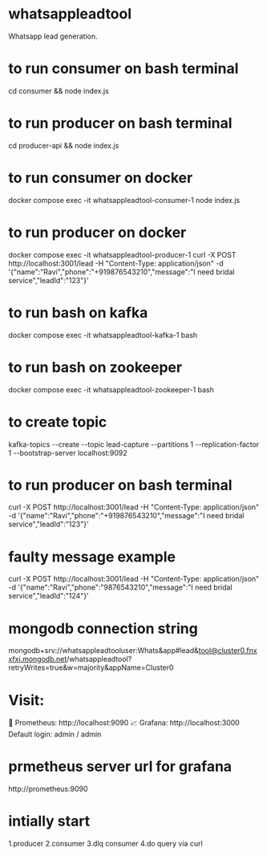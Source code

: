 # whatsappleadtool
Whatsapp lead generation.


# to run consumer on bash terminal
cd consumer && node index.js

# to run producer on bash terminal
cd producer-api && node index.js

# to run consumer on docker
 docker compose exec -it whatsappleadtool-consumer-1 node index.js

# to run producer on docker
 docker compose exec -it whatsappleadtool-producer-1 curl -X POST http://localhost:3001/lead   -H "Content-Type: application/json"   -d '{"name":"Ravi","phone":"+919876543210","message":"I need bridal service","leadId":"123"}'

# to run bash on kafka
 docker compose exec -it whatsappleadtool-kafka-1 bash

# to run bash on zookeeper
 docker compose exec -it whatsappleadtool-zookeeper-1 bash

# to create topic
kafka-topics --create --topic lead-capture --partitions 1 --replication-factor 1 --bootstrap-server localhost:9092


# to run producer on bash terminal
 curl -X POST http://localhost:3001/lead   -H "Content-Type: application/json"   -d '{"name":"Ravi","phone":"+919876543210","message":"I need bridal service","leadId":"123"}'


# faulty message example
curl -X POST http://localhost:3001/lead   -H "Content-Type: application/json"   -d '{"name":"Ravi","phone":"9876543210","message":"I need bridal service","leadId":"124"}'

# mongodb connection string
mongodb+srv://whatsappleadtooluser:Whats&app#lead&tool@cluster0.fnxxfxi.mongodb.net/whatsappleadtool?retryWrites=true&w=majority&appName=Cluster0

# Visit:
🧪 Prometheus: http://localhost:9090
📈 Grafana: http://localhost:3000
Default login: admin / admin

# prmetheus server url for grafana
http://prometheus:9090

# intially start 
1.producer
2.consumer
3.dlq consumer
4.do query via curl